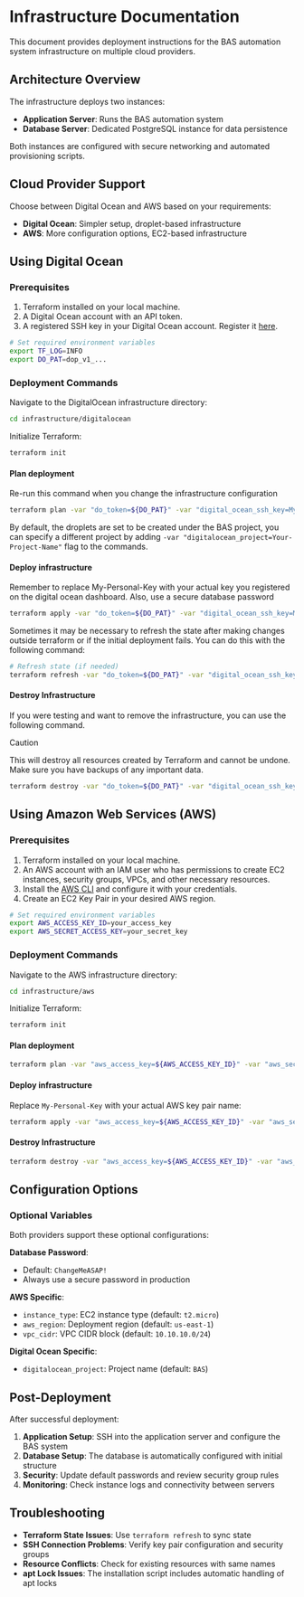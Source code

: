 
# Infrastructure Documentation

This document provides deployment instructions for the BAS automation system infrastructure on multiple cloud providers.

## Architecture Overview

The infrastructure deploys two instances:
- **Application Server**: Runs the BAS automation system
- **Database Server**: Dedicated PostgreSQL instance for data persistence

Both instances are configured with secure networking and automated provisioning scripts.

## Cloud Provider Support

Choose between Digital Ocean and AWS based on your requirements:
- **Digital Ocean**: Simpler setup, droplet-based infrastructure
- **AWS**: More configuration options, EC2-based infrastructure

## Using Digital Ocean

### Prerequisites

1. Terraform installed on your local machine.
2. A Digital Ocean account with an API token.
3. A registered SSH key in your Digital Ocean account. Register it [here](https://cloud.digitalocean.com/account/security).

```bash
# Set required environment variables
export TF_LOG=INFO
export DO_PAT=dop_v1_...
```

### Deployment Commands

Navigate to the DigitalOcean infrastructure directory:
```bash
cd infrastructure/digitalocean
```

Initialize Terraform:
```bash
terraform init 
```

#### Plan deployment

Re-run this command when you change the infrastructure configuration

```bash
terraform plan -var "do_token=${DO_PAT}" -var "digital_ocean_ssh_key=My-Personal-Key"
```

By default, the droplets are set to be created under the BAS project, you can specify a different project by adding
`-var "digitalocean_project=Your-Project-Name"` flag to the commands.

#### Deploy infrastructure

Remember to replace My-Personal-Key with your actual key you registered on the digital ocean dashboard. Also, use a secure database password

```bash
terraform apply -var "do_token=${DO_PAT}" -var "digital_ocean_ssh_key=My-Personal-Key" -var "pvt_key=~/.ssh/id_rsa" -var "database_password=my-password"
```

Sometimes it may be necessary to refresh the state after making changes outside terraform or if the initial deployment fails. You can do this with the following command:

```bash
# Refresh state (if needed)
terraform refresh -var "do_token=${DO_PAT}" -var "digital_ocean_ssh_key=My-Personal-Key"
```

#### Destroy Infrastructure

If you were testing and want to remove the infrastructure, you can use the following command.

> [!CAUTION]
> This will destroy all resources created by Terraform and cannot be undone. Make sure you have backups of any important data.

```bash
terraform destroy -var "do_token=${DO_PAT}" -var "digital_ocean_ssh_key=My-Personal-Key"
```

## Using Amazon Web Services (AWS)

### Prerequisites
1. Terraform installed on your local machine.
2. An AWS account with an IAM user who has permissions to create EC2 instances, security groups, VPCs, and other necessary resources.
3. Install the [AWS CLI](https://docs.aws.amazon.com/cli/latest/userguide/cli-chap-getting-started.html) and configure it with your credentials.
4. Create an EC2 Key Pair in your desired AWS region.

```bash
# Set required environment variables
export AWS_ACCESS_KEY_ID=your_access_key
export AWS_SECRET_ACCESS_KEY=your_secret_key
```

### Deployment Commands

Navigate to the AWS infrastructure directory:
```bash
cd infrastructure/aws
```

Initialize Terraform:
```bash
terraform init
```

#### Plan deployment
```bash
terraform plan -var "aws_access_key=${AWS_ACCESS_KEY_ID}" -var "aws_secret_key=${AWS_SECRET_ACCESS_KEY}" -var "aws_key_pair_name=My-Personal-Key"
```

#### Deploy infrastructure
Replace `My-Personal-Key` with your actual AWS key pair name:
```bash
terraform apply -var "aws_access_key=${AWS_ACCESS_KEY_ID}" -var "aws_secret_key=${AWS_SECRET_ACCESS_KEY}" -var "aws_key_pair_name=My-Personal-Key" -var "pvt_key=~/.ssh/id_rsa" -var "database_password=my-password"
```

#### Destroy Infrastructure
```bash
terraform destroy -var "aws_access_key=${AWS_ACCESS_KEY_ID}" -var "aws_secret_key=${AWS_SECRET_ACCESS_KEY}" -var "aws_key_pair_name=My-Personal-Key"
```

## Configuration Options

### Optional Variables

Both providers support these optional configurations:

**Database Password**: 
- Default: `ChangeMeASAP!` 
- Always use a secure password in production

**AWS Specific**:
- `instance_type`: EC2 instance type (default: `t2.micro`)
- `aws_region`: Deployment region (default: `us-east-1`)
- `vpc_cidr`: VPC CIDR block (default: `10.10.10.0/24`)

**Digital Ocean Specific**:
- `digitalocean_project`: Project name (default: `BAS`)

## Post-Deployment

After successful deployment:

1. **Application Setup**: SSH into the application server and configure the BAS system
2. **Database Setup**: The database is automatically configured with initial structure
3. **Security**: Update default passwords and review security group rules
4. **Monitoring**: Check instance logs and connectivity between servers

## Troubleshooting

- **Terraform State Issues**: Use `terraform refresh` to sync state
- **SSH Connection Problems**: Verify key pair configuration and security groups
- **Resource Conflicts**: Check for existing resources with same names
- **apt Lock Issues**: The installation script includes automatic handling of apt locks
